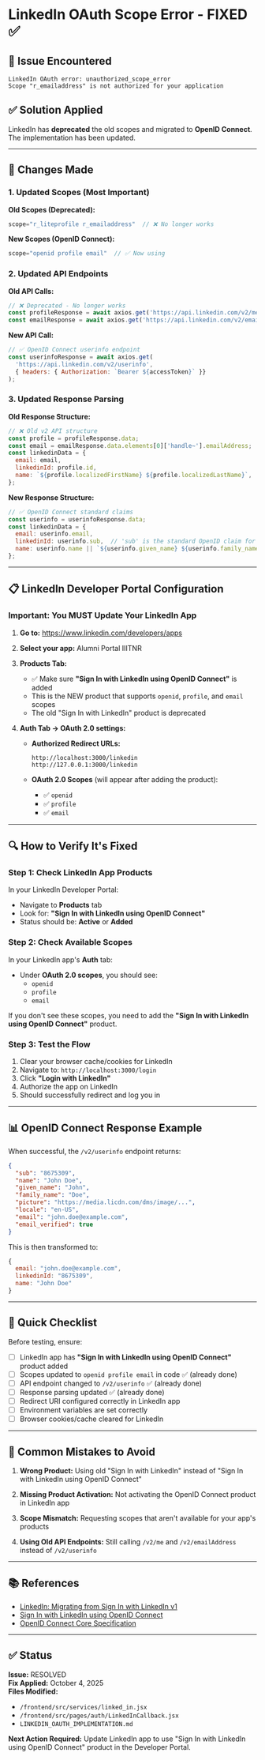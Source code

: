 # LinkedIn OAuth Scope Error - FIXED ✅

## 🐛 Issue Encountered

```
LinkedIn OAuth error: unauthorized_scope_error 
Scope "r_emailaddress" is not authorized for your application
```

## ✅ Solution Applied

LinkedIn has **deprecated** the old scopes and migrated to **OpenID Connect**. The implementation has been updated.

---

## 🔧 Changes Made

### **1. Updated Scopes (Most Important)**

**Old Scopes (Deprecated):**
```javascript
scope="r_liteprofile r_emailaddress"  // ❌ No longer works
```

**New Scopes (OpenID Connect):**
```javascript
scope="openid profile email"  // ✅ Now using
```

### **2. Updated API Endpoints**

**Old API Calls:**
```javascript
// ❌ Deprecated - No longer works
const profileResponse = await axios.get('https://api.linkedin.com/v2/me');
const emailResponse = await axios.get('https://api.linkedin.com/v2/emailAddress?q=members...');
```

**New API Call:**
```javascript
// ✅ OpenID Connect userinfo endpoint
const userinfoResponse = await axios.get(
  'https://api.linkedin.com/v2/userinfo',
  { headers: { Authorization: `Bearer ${accessToken}` }}
);
```

### **3. Updated Response Parsing**

**Old Response Structure:**
```javascript
// ❌ Old v2 API structure
const profile = profileResponse.data;
const email = emailResponse.data.elements[0]['handle~'].emailAddress;
const linkedinData = {
  email: email,
  linkedinId: profile.id,
  name: `${profile.localizedFirstName} ${profile.localizedLastName}`,
};
```

**New Response Structure:**
```javascript
// ✅ OpenID Connect standard claims
const userinfo = userinfoResponse.data;
const linkedinData = {
  email: userinfo.email,
  linkedinId: userinfo.sub,  // 'sub' is the standard OpenID claim for user ID
  name: userinfo.name || `${userinfo.given_name} ${userinfo.family_name}`.trim(),
};
```

---

## 📋 LinkedIn Developer Portal Configuration

### **Important: You MUST Update Your LinkedIn App**

1. **Go to:** https://www.linkedin.com/developers/apps

2. **Select your app:** Alumni Portal IIITNR

3. **Products Tab:**
   - ✅ Make sure **"Sign In with LinkedIn using OpenID Connect"** is added
   - This is the NEW product that supports `openid`, `profile`, and `email` scopes
   - The old "Sign In with LinkedIn" product is deprecated

4. **Auth Tab → OAuth 2.0 settings:**
   - **Authorized Redirect URLs:**
     ```
     http://localhost:3000/linkedin
     http://127.0.0.1:3000/linkedin
     ```
   
   - **OAuth 2.0 Scopes** (will appear after adding the product):
     - ✅ `openid`
     - ✅ `profile`
     - ✅ `email`

---

## 🔍 How to Verify It's Fixed

### **Step 1: Check LinkedIn App Products**

In your LinkedIn Developer Portal:
- Navigate to **Products** tab
- Look for: **"Sign In with LinkedIn using OpenID Connect"**
- Status should be: **Active** or **Added**

### **Step 2: Check Available Scopes**

In your LinkedIn app's **Auth** tab:
- Under **OAuth 2.0 scopes**, you should see:
  - `openid`
  - `profile`  
  - `email`

If you don't see these scopes, you need to add the **"Sign In with LinkedIn using OpenID Connect"** product.

### **Step 3: Test the Flow**

1. Clear your browser cache/cookies for LinkedIn
2. Navigate to: `http://localhost:3000/login`
3. Click **"Login with LinkedIn"**
4. Authorize the app on LinkedIn
5. Should successfully redirect and log you in

---

## 📊 OpenID Connect Response Example

When successful, the `/v2/userinfo` endpoint returns:

```json
{
  "sub": "8675309",
  "name": "John Doe",
  "given_name": "John",
  "family_name": "Doe",
  "picture": "https://media.licdn.com/dms/image/...",
  "locale": "en-US",
  "email": "john.doe@example.com",
  "email_verified": true
}
```

This is then transformed to:
```javascript
{
  email: "john.doe@example.com",
  linkedinId: "8675309",
  name: "John Doe"
}
```

---

## 🎯 Quick Checklist

Before testing, ensure:

- [ ] LinkedIn app has **"Sign In with LinkedIn using OpenID Connect"** product added
- [ ] Scopes updated to `openid profile email` in code ✅ (already done)
- [ ] API endpoint changed to `/v2/userinfo` ✅ (already done)
- [ ] Response parsing updated ✅ (already done)
- [ ] Redirect URI configured correctly in LinkedIn app
- [ ] Environment variables are set correctly
- [ ] Browser cookies/cache cleared for LinkedIn

---

## 🚨 Common Mistakes to Avoid

1. **Wrong Product:** Using old "Sign In with LinkedIn" instead of "Sign In with LinkedIn using OpenID Connect"

2. **Missing Product Activation:** Not activating the OpenID Connect product in LinkedIn app

3. **Scope Mismatch:** Requesting scopes that aren't available for your app's products

4. **Using Old API Endpoints:** Still calling `/v2/me` and `/v2/emailAddress` instead of `/v2/userinfo`

---

## 📚 References

- [LinkedIn: Migrating from Sign In with LinkedIn v1](https://learn.microsoft.com/en-us/linkedin/consumer/integrations/self-serve/migration-faq)
- [Sign In with LinkedIn using OpenID Connect](https://learn.microsoft.com/en-us/linkedin/consumer/integrations/self-serve/sign-in-with-linkedin-v2)
- [OpenID Connect Core Specification](https://openid.net/specs/openid-connect-core-1_0.html)

---

## ✅ Status

**Issue:** RESOLVED  
**Fix Applied:** October 4, 2025  
**Files Modified:**
- `/frontend/src/services/linked_in.jsx`
- `/frontend/src/pages/auth/LinkedInCallback.jsx`
- `LINKEDIN_OAUTH_IMPLEMENTATION.md`

**Next Action Required:** Update LinkedIn app to use "Sign In with LinkedIn using OpenID Connect" product in the Developer Portal.
